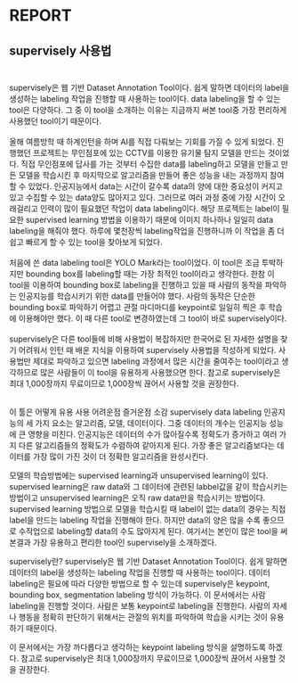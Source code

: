 # REPORT<br/>
## supervisely 사용법<br/><br/>
supervisely은 웹 기반 Dataset Annotation Tool이다. 쉽게 말하면 데이터의 label을 생성하는 labeling 작업을 진행할 때 사용하는 tool이다. data labeling을 할 수 있는 tool은 다양하다. 그 중 이 tool을 소개하는 이유는 지금까지 써본 tool중 가장 편리하게 사용했던 tool이기 때문이다.<br/><br/>
올해 여름방학 때 하계인턴을 하며 AI를 직접 다뤄보는 기회를 가질 수 있게 되었다. 진행했던 프로젝트는 무인점포에 있는 CCTV를 이용한 유기물 탐지 모델을 만드는 것이었다. 직접 무인점포에 답사를 가는 것부터 수집한 data를 labeling하고 모델을 만들고 만든 모델을 학습시킨 후 마지막으로 알고리즘을 만들어 좋은 성능을 내는 과정까지 참여할 수 있었다. 인공지능에서 data는 시간이 갈수록 data의 양에 대한 중요성이 커지고 있고 수집할 수 있는 data양도 많아지고 있다. 그러므로 여러 과정 중에 가장 시간이 오래걸리고 인력이 많이 필요했던 작업이 data labeling이다. 해당 프로젝트는 label이 필요한 supervised learning 방법을 이용하기 때문에 이미지 하나하나 일일히 data labeling을 해줘야 했다. 하루에 몇천장씩 labeling작업을 진행하니까 이 작업을 좀 더 쉽고 빠르게 할 수 있는 tool을 찾아보게 되었다.<br/><br/>
처음에 쓴 data labeling tool은 YOLO Mark라는 tool이었다. 이 tool은 조금 투박하지만 bounding box를 labeling할 때는 가장 최적인 tool이라고 생각한다. 한참 이 tool을 이용하여 bounding box로 labeling을 진행하고 있을 때 사람의 동작을 파악하는 인공지능를 학습시키기 위한 data를 만들어야 했다. 사람의 동작은 단순한 bounding box로 파악하기 어렵고 관절 마디마디를 keypoint로 일일히 찍은 후 학습에 이용해야만 했다. 이 때 다른 tool로 변경하였는데 그 tool이 바로 supervisely이다.<br/><br/>
supervisely은 다른 tool들에 비해 사용법이 복잡하지만 한국어로 된 자세한 설명을 찾기 어려워서 인턴 때 배운 지식을 이용하여 supervisely 사용법을 작성하게 되었다. 사용법만 제대로 파악하고 있으면 labeling 과정에서 많은 시간을 줄여주는 tool이라고 생각하므로 많은 사람들이 이 tool을 유용하게 사용했으면 한다. 참고로 supervisely은 최대 1,000장까지 무료이므로 1,000장씩 끊어서 사용할 것을 권장한다.<br/><br/>







이 툴은 어떻게 유용 사용 어려운점 즐거운점 소감 
supervisely 
data labeling
인공지능의 세 가지 요소는 알고리즘, 모델, 데이터이다. 그중 데이터의 개수는 인공지능 성능에 큰 영향을 미친다. 인공지능은 데이터의 수가 많아질수록 정확도가 증가하고 여러 가지 다른 알고리즘들의 정확도가 수렴하여 같아지게 된다. 가장 좋은 알고리즘보다는 데이터를 가장 많이 가진 것이 더 정확한 알고리즘을 완성시킨다.

모델의 학습방법에는 supervised learning과 unsupervised learning이 있다. supervised learning은 raw data와 그 데이터에 관련된 labbel값을 같이 학습시키는 방법이고 unsupervised learning은 오직 raw data만을 학습시키는 방법이다. supervised learning 방법으로 모델을 학습시킬 때 label이 없는 data의 경우는 직접 label을 만드는 labeling 작업을 진행해야 한다. 하지만 data의 양은 많을 수록 좋으므로 수작업으로 labeling할 data의 수도 많아지게 된다. 여기서는 본인이 많은 tool을 써본결과 가장 유용하고 편리한 tool인 supervisely을 소개하겠다.



supervisely란?
supervisely은 웹 기반 Dataset Annotation Tool이다. 쉽게 말하면 데이터의 label을 생성하는 labeling 작업을 진행할 때 사용하는 tool이다. 데이터 labeling은 필요에 따라 다양한 방법으로 할 수 있는데 supervisely은 keypoint, bounding box, segmentation labeling 방식이 가능하다. 이 문서에서는 사람 labeling을 진행할 것이다. 사람은 보통 keypoint로 labeling을 진행한다. 사람의 자세나 행동을 정확히 판단하기 위해서는 관절의 위치를 파악하여 학습을 시키는 것이 유용하기 때문이다.

이 문서에서는 가장 까다롭다고 생각하는 keypoint labeling 방식을 설명하도록 하겠다. 참고로 supervisely은 최대 1,000장까지 무료이므로 1,000장씩 끊어서 사용할 것을 권장한다.
